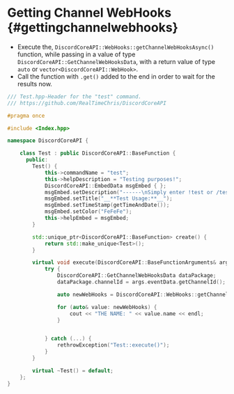 Getting Channel WebHooks {#gettingchannelwebhooks}
============
- Execute the, `DiscordCoreAPI::WebHooks::getChannelWebHooksAsync()` function, while passing in a value of type `DiscordCoreAPI::GetChannelWebHooksData`, with a return value of type `auto` or `vector<DiscordCoreAPI::WebHook>`.
- Call the function with `.get()` added to the end in order to wait for the results now.

```cpp
/// Test.hpp-Header for the "test" command.
/// https://github.com/RealTimeChris/DiscordCoreAPI

#pragma once

#include <Index.hpp>

namespace DiscordCoreAPI {

	class Test : public DiscordCoreAPI::BaseFunction {
	  public:
		Test() {
			this->commandName = "test";
			this->helpDescription = "Testing purposes!";
			DiscordCoreAPI::EmbedData msgEmbed { };
			msgEmbed.setDescription("------\nSimply enter !test or /test!\n------");
			msgEmbed.setTitle("__**Test Usage:**__");
			msgEmbed.setTimeStamp(getTimeAndDate());
			msgEmbed.setColor("FeFeFe");
			this->helpEmbed = msgEmbed;
		}

		std::unique_ptr<DiscordCoreAPI::BaseFunction> create() {
			return std::make_unique<Test>();
		}

		virtual void execute(DiscordCoreAPI::BaseFunctionArguments& args) {
			try {
				DiscordCoreAPI::GetChannelWebHooksData dataPackage;
				dataPackage.channelId = args.eventData.getChannelId();

				auto newWebHooks = DiscordCoreAPI::WebHooks::getChannelWebHooksAsync(dataPackage).get();

				for (auto& value: newWebHooks) {
					cout << "THE NAME: " << value.name << endl;
				}


			} catch (...) {
				rethrowException("Test::execute()");
			}
		}

		virtual ~Test() = default;
	};
}
```
